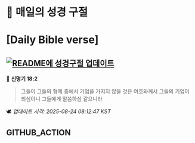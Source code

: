 # 🙏 매일의 성경 구절
# [Daily Bible verse]
## [![README에 성경구절 업데이트](https://github.com/DONGSUKA/first_test/actions/workflows/update-readme-bible.yml/badge.svg)](https://github.com/DONGSUKA/first_test/actions/workflows/update-readme-bible.yml)
<!-- START_BIBLE_VERSE -->
📖 **신명기 18:2**
> 그들이 그들의 형제 중에서 기업을 가지지 않을 것은 여호와께서 그들의 기업이 되심이니 그들에게 말씀하심 같으니라

🕊️ _업데이트 시각: 2025-08-24 08:12:47 KST_
  <!-- END_BIBLE_VERSE -->
## GITHUB_ACTION
